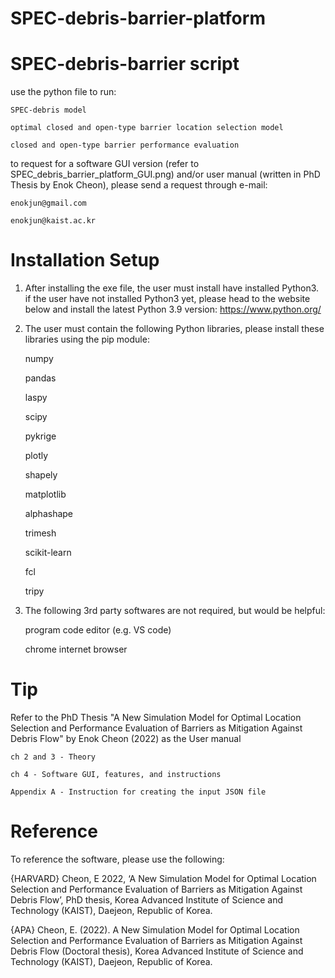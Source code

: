 # SPEC-debris-barrier-platform

# SPEC-debris-barrier script

use the python file to run:

	SPEC-debris model
	
	optimal closed and open-type barrier location selection model 
		
	closed and open-type barrier performance evaluation

to request for a software GUI version (refer to SPEC_debris_barrier_platform_GUI.png) and/or user manual (written in PhD Thesis by Enok Cheon),
please send a request through e-mail:
	
	enokjun@gmail.com
	
	enokjun@kaist.ac.kr

# Installation Setup

1) After installing the exe file, the user must install have installed Python3.
if the user have not installed Python3 yet, please head to the website below and install the latest Python 3.9 version:
https://www.python.org/

2) The user must contain the following Python libraries, please install these libraries using the pip module:
	
	numpy
	
	pandas
	
	laspy
	
	scipy
	
	pykrige
	
	plotly
	
	shapely
	
	matplotlib
	
	alphashape
	
	trimesh
	
	scikit-learn
	
	fcl
	
	tripy

3) The following 3rd party softwares are not required, but would be helpful:
	
	program code editor (e.g. VS code)
	
	chrome internet browser

# Tip

Refer to the PhD Thesis "A New Simulation Model for Optimal Location Selection and Performance Evaluation of Barriers as Mitigation Against Debris Flow" by Enok Cheon (2022) as the User manual

	ch 2 and 3 - Theory 

	ch 4 - Software GUI, features, and instructions

	Appendix A - Instruction for creating the input JSON file

# Reference

To reference the software, please use the following:

{HARVARD}
Cheon, E 2022, ‘A New Simulation Model for Optimal Location Selection and Performance Evaluation of Barriers as Mitigation Against Debris Flow’, PhD thesis, Korea Advanced Institute of Science and Technology (KAIST), Daejeon, Republic of Korea.

{APA}
Cheon, E. (2022). A New Simulation Model for Optimal Location Selection and Performance Evaluation of Barriers as Mitigation Against Debris Flow (Doctoral thesis), Korea Advanced Institute of Science and Technology (KAIST), Daejeon, Republic of Korea.
